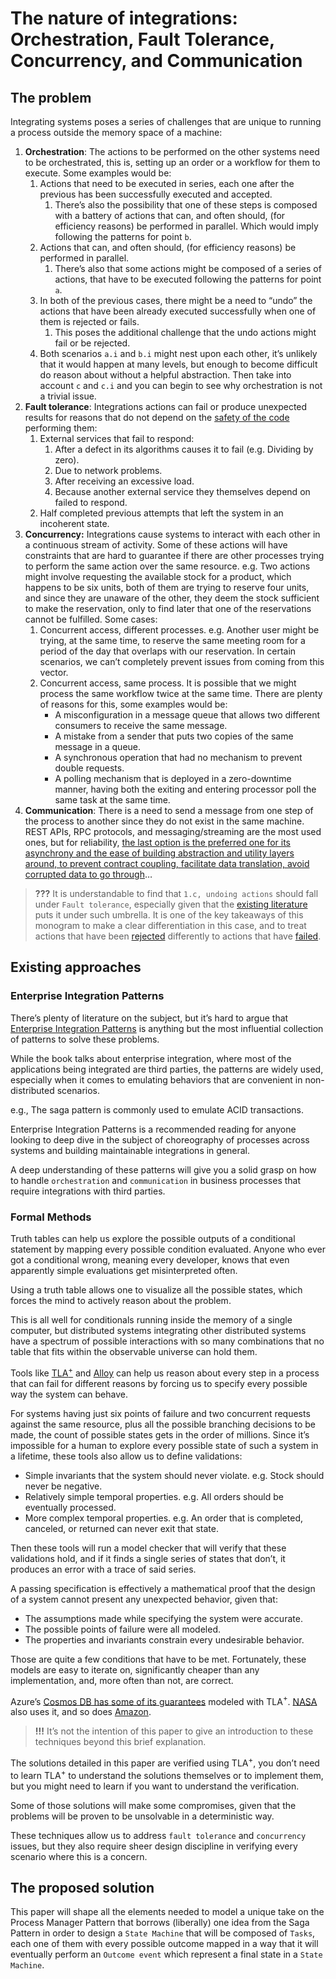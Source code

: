 # The nature of integrations: Orchestration, Fault Tolerance, Concurrency, and Communication

## The problem

Integrating systems poses a series of challenges that are unique to running a process outside the memory space of a machine:

1. **Orchestration**: The actions to be performed on the other systems need to be orchestrated, this is, setting up an order or a workflow for them to execute. Some examples would be:
    1. Actions that need to be executed in series, each one after the previous has been successfully executed and accepted.
        1. There’s also the possibility that one of these steps is composed with a battery of actions that can, and often should, (for efficiency reasons) be performed in parallel. Which would imply following the patterns for point `b`.
    2. Actions that can, and often should, (for efficiency reasons) be performed in parallel.
        1. There’s also that some actions might be composed of a series of actions, that have to be executed following the patterns for point `a`.
    3. In both of the previous cases, there might be a need to “undo” the actions that have been already executed successfully when one of them is rejected or fails.
        1. This poses the additional challenge that the undo actions might fail or be rejected.
    4. Both scenarios `a.i` and `b.i` might nest upon each other, it’s unlikely that it would happen at many levels, but enough to become difficult do reason about without a helpful abstraction. Then take into account `c` and `c.i` and you can begin to see why orchestration is not a trivial issue.
2. **Fault tolerance**: Integrations actions can fail or produce unexpected results for reasons that do not depend on the [safety of the code](#code-safety) performing them:
    1. External services that fail to respond:
        1. After a defect in its algorithms causes it to fail (e.g. Dividing by zero).
        2. Due to network problems.
        3. After receiving an excessive load.
        4. Because another external service they themselves depend on failed to respond.
    2. Half completed previous attempts that left the system in an incoherent state.
3. **Concurrency:** Integrations cause systems to interact with each other in a continuous stream of activity. Some of these actions will have constraints that are hard to guarantee if there are other processes trying to perform the same action over the same resource.
e.g. Two actions might involve requesting the available stock for a product, which happens to be six units, both of them are trying to reserve four units, and since they are unaware of the other, they deem the stock sufficient to make the reservation, only to find later that one of the reservations cannot be fulfilled. Some cases:
    1. Concurrent access, different processes.
    e.g. Another user might be trying, at the same time, to reserve the same meeting room for a period of the day that overlaps with our reservation. In certain scenarios, we can’t completely prevent issues from coming from this vector.
    2. Concurrent access, same process. It is possible that we might process the same workflow twice at the same time. There are plenty of reasons for this, some examples would be:
        - A misconfiguration in a message queue that allows two different consumers to receive the same message.
        - A mistake from a sender that puts two copies of the same message in a queue.
        - A synchronous operation that had no mechanism to prevent double requests.
        - A polling mechanism that is deployed in a zero-downtime manner, having both the exiting and entering processor poll the same task at the same time.
4. **Communication**: There is a need to send a message from one step of the process to another since they do not exist in the same machine. REST APIs, RPC protocols, and messaging/streaming are the most used ones, but for reliability, [the last option is the preferred one for its asynchrony and the ease of building abstraction and utility layers around, to prevent contract coupling, facilitate data translation, avoid corrupted data to go through](https://www.enterpriseintegrationpatterns.com/patterns/messaging/Messaging.html)…


> **???** It is understandable to find that `1.c, undoing actions` should fall under `Fault tolerance`, especially given that the [existing literature](https://www.researchgate.net/publication/341244111_Fault_Tolerant_Central_Saga_Orchestrator_in_RESTful_Architecture) puts it under such umbrella. It is one of the key takeaways of this monogram to make a clear differentiation in this case, and to treat actions that have been [rejected](#completed-task) differently to actions that have [failed](#failed-task).

## Existing approaches

### Enterprise Integration Patterns

There’s plenty of literature on the subject, but it’s hard to argue that [Enterprise Integration Patterns](https://www.enterpriseintegrationpatterns.com/) is anything but the most influential collection of patterns to solve these problems.

While the book talks about enterprise integration, where most of the applications being integrated are third parties, the patterns are widely used, especially when it comes to emulating behaviors that are convenient in non-distributed scenarios.

e.g., The saga pattern is commonly used to emulate ACID transactions.

Enterprise Integration Patterns is a recommended reading for anyone looking to deep dive in the subject of choreography of processes across systems and building maintainable integrations in general.

A deep understanding of these patterns will give you a solid grasp on how to handle `orchestration` and `communication` in business processes that require integrations with third parties.

### Formal Methods

Truth tables can help us explore the possible outputs of a conditional statement by mapping every possible condition evaluated. Anyone who ever got a conditional wrong, meaning every developer, knows that even apparently simple evaluations get misinterpreted often.

Using a truth table allows one to visualize all the possible states, which forces the mind to actively reason about the problem.

This is all well for conditionals running inside the memory of a single computer, but distributed systems integrating other distributed systems have a spectrum of possible interactions with so many combinations that no table that fits within the observable universe can hold them.

Tools like [TLA$^+$](https://lamport.azurewebsites.net/tla/tla.html) and [Alloy](https://haslab.github.io/formal-software-design/) can help us reason about every step in a process that can fail for different reasons by forcing us to specify every possible way the system can behave.

For systems having just six points of failure and two concurrent requests against the same resource, plus all the possible branching decisions to be made, the count of possible states gets in the order of millions. Since it’s impossible for a human to explore every possible state of such a system in a lifetime, these tools also allow us to define validations:

- Simple invariants that the system should never violate.
e.g. Stock should never be negative.
- Relatively simple temporal properties.
e.g. All orders should be eventually processed.
- More complex temporal properties.
e.g. An order that is completed, canceled, or returned can never exit that state.

Then these tools will run a model checker that will verify that these validations hold, and if it finds a single series of states that don’t, it produces an error with a trace of said series.

A passing specification is effectively a mathematical proof that the design of a system cannot present any unexpected behavior, given that:

- The assumptions made while specifying the system were accurate.
- The possible points of failure were all modeled.
- The properties and invariants constrain every undesirable behavior.

Those are quite a few conditions that have to be met. Fortunately, these models are easy to iterate on, significantly cheaper than any implementation, and, more often than not, are correct.

Azure’s [Cosmos DB has some of its guarantees](https://github.com/Azure/azure-cosmos-tla) modeled with TLA$^+$. [NASA](https://ntrs.nasa.gov/citations/20210020643) also uses it, and so does [Amazon](https://awsmaniac.com/how-formal-methods-helped-aws-to-design-amazing-services/).

> **!!!** It’s not the intention of this paper to give an introduction to these techniques beyond this brief explanation.

The solutions detailed in this paper are verified using TLA$^+$, you don’t need to learn TLA$^+$ to understand the solutions themselves or to implement them, but you might need to learn if you want to understand the verification.

Some of those solutions will make some compromises, given that the problems will be proven to be unsolvable in a deterministic way.

These techniques allow us to address `fault tolerance` and `concurrency` issues, but they also require sheer design discipline in verifying every scenario where this is a concern.

## The proposed solution

This paper will shape all the elements needed to model a unique take on the Process Manager Pattern that borrows (liberally) one idea from the Saga Pattern in order to design a `State Machine` that will be composed of `Tasks`, each one of them with every possible outcome mapped in a way that it will eventually perform an `Outcome event` which represent a final state in a `State Machine`.
